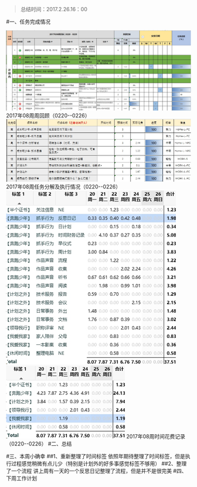 >总结时间：2017.2.26.16：00

#一、任务完成情况

![](./_image/2017-02-26-16-03-30.jpg)2017年08周周回顾（0220--0226）
![](./_image/2017-02-26-16-08-24.jpg)2017年08周任务分解及执行情况（0220--0226）
![](./_image/2017-02-26-16-10-50.jpg)
![](./_image/2017-02-26-16-12-50.jpg)
2017年08周时间花费记录（0220--0226）
#二、总结

#三、本周小确幸
##1、重新整理了时间标签
依照年期待整理了时间标签，但是执行过程感觉稍微有点儿少（特别是计划外的好多事感觉标签不够用）
##2、整理了一个流程
讲上周有一天的一个反思日记整理了流程，但是并不是很完美
#四、下周工作计划